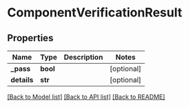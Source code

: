 # ComponentVerificationResult


## Properties
Name | Type | Description | Notes
------------ | ------------- | ------------- | -------------
**_pass** | **bool** |  | [optional] 
**details** | **str** |  | [optional] 

[[Back to Model list]](../README.md#documentation-for-models) [[Back to API list]](../README.md#documentation-for-api-endpoints) [[Back to README]](../README.md)



